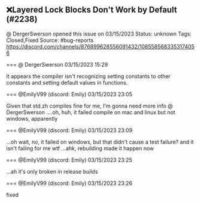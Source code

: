 ## ❌Layered Lock Blocks Don't Work by Default (#2238)
@ DergerSwerson opened this issue on 03/15/2023
Status: unknown
Tags: Closed,Fixed
Source: #bug-reports https://discord.com/channels/876899628556091432/1085585683353174056


=== @ DergerSwerson 03/15/2023 15:29

It appears the compiler isn't recognizing setting constants to other constants and setting default values in functions.

=== @EmilyV99 (discord: Emily) 03/15/2023 23:05

Given that std.zh compiles fine for me, I'm gonna need more info @ DergerSwerson
....oh, huh, it failed compile on mac and linux but not windows, apparently

=== @EmilyV99 (discord: Emily) 03/15/2023 23:09

...oh wait, no, it failed on windows, but that didn't cause a test failure?
and it isn't failing for me
wtf
...ahk, rebuilding made it happen now

=== @EmilyV99 (discord: Emily) 03/15/2023 23:25

...ah it's only broken in release builds

=== @EmilyV99 (discord: Emily) 03/15/2023 23:26

fixed
